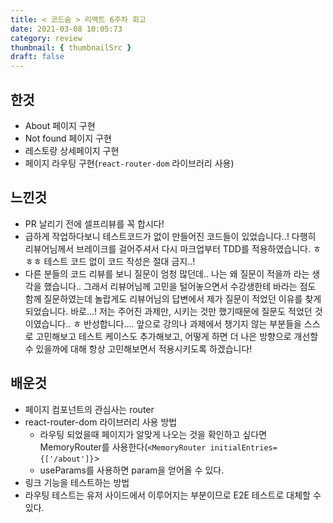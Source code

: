 ```yaml
---
title: < 코드숨 > 리액트 6주차 회고
date: 2021-03-08 10:05:73
category: review
thumbnail: { thumbnailSrc }
draft: false
---
```


## 한것
- About 페이지 구현
- Not found 페이지 구현
- 레스토랑 상세페이지 구현
- 페이지 라우팅 구현(`react-router-dom` 라이브러리 사용)

## 느낀것
- PR 날리기 전에 셀프리뷰를 꼭 합시다!
- 급하게 작업하다보니 테스트코드가 없이 만들어진 코드들이 있었습니다..! 다행히 리뷰어님께서 브레이크를 걸어주셔서 다시 마크업부터 TDD를 적용하였습니다. ㅎㅎㅎ 테스트 코드 없이 코드 작성은 절대 금지..!
- 다른 분들의 코드 리뷰를 보니 질문이 엄청 많던데.. 나는 왜 질문이 적을까 라는 생각을 했습니다.. 그래서 리뷰어님께 고민을 털어놓으면서 수강생한테 바라는 점도 함께 질문하였는데 놀랍게도 리뷰어님의 답변에서 제가 질문이 적었던 이유를 찾게되었습니다. 바로...! 저는 주어진 과제만, 시키는 것만 했기때문에 질문도 적었던 것이였습니다.. ㅎ 반성합니다.... 
앞으로 강의나 과제에서 챙기지 않는 부분들을 스스로 고민해보고 테스트 케이스도 추가해보고, 어떻게 하면 더 나은 방향으로 개선할 수 있을까에 대해 항상 고민해보면서 적용시키도록 하겠습니다! 


## 배운것
- 페이지 컴포넌트의 관심사는 router
- react-router-dom 라이브러리 사용 방법 
  - 라우팅 되었을때 페이지가 알맞게 나오는 것을 확인하고 싶다면 MemoryRouter를 사용한다(`<MemoryRouter initialEntries={['/about']}`>
  - useParams를 사용하면 param을 얻어올 수 있다.
- 링크 기능을 테스트하는 방법
- 라우팅 테스트는 유저 사이드에서 이루어지는 부분이므로 E2E 테스트로 대체할 수 있다.